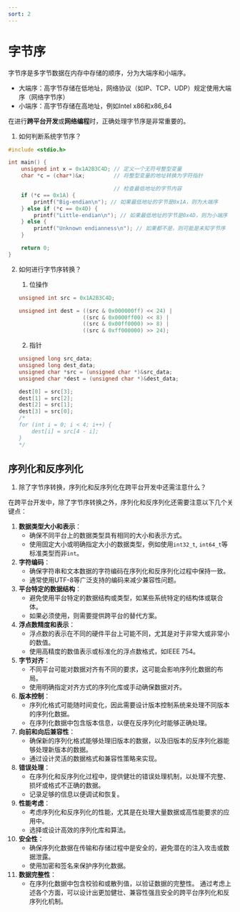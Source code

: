 ```yaml
---
sort: 2
---
```


# 字节序

字节序是多字节数据在内存中存储的顺序，分为大端序和小端序。
- 大端序：高字节存储在低地址，网络协议（如IP、TCP、UDP）规定使用大端序（网络字节序）
- 小端序：高字节存储在高地址，例如Intel x86和x86_64

在进行**跨平台开发**或**网络编程**时，正确处理字节序是非常重要的。

1. 如何判断系统字节序？

```c
#include <stdio.h>

int main() {
    unsigned int x = 0x1A2B3C4D; // 定义一个无符号整型变量
    char *c = (char*)&x;         // 将整型变量的地址转换为字符指针

                                 // 检查最低地址的字节内容
    if (*c == 0x1A) {
        printf("Big-endian\n"); // 如果最低地址的字节是0x1A，则为大端序
    } else if (*c == 0x4D) {
        printf("Little-endian\n"); // 如果最低地址的字节是0x4D，则为小端序
    } else {
        printf("Unknown endianness\n"); // 如果都不是，则可能是未知字节序
    }

    return 0;
}
```

2. 如何进行字节序转换？

    1. 位操作
    ```c
    unsigned int src = 0x1A2B3C4D;

    unsigned int dest = ((src & 0x000000ff) << 24) |
                        ((src & 0x0000ff00) << 8) |
                        ((src & 0x00ff0000) >> 8) |
                        ((src & 0xff000000) >> 24);
    ```

    2. 指针
    ```c
    unsigned long src_data;
    unsigned long dest_data;
    unsigned char *src = (unsigned char *)&src_data;
    unsigned char *dest = (unsigned char *)&dest_data;

    dest[0] = src[3];
    dest[1] = src[2];
    dest[2] = src[1];
    dest[3] = src[0];
    /*
    for (int i = 0; i < 4; i++) {
        dest[i] = src[4 - i];
    }
    */
    ```

## 序列化和反序列化

1. 除了字节序转换，序列化和反序列化在跨平台开发中还需注意什么？

在跨平台开发中，除了字节序转换之外，序列化和反序列化还需要注意以下几个关键点：
1. **数据类型大小和表示**：
   - 确保不同平台上的数据类型具有相同的大小和表示方式。
   - 使用固定大小或明确指定大小的数据类型，例如使用`int32_t`, `int64_t`等标准类型而非`int`。
2. **字符编码**：
   - 确保字符串和文本数据的字符编码在序列化和反序列化过程中保持一致。
   - 通常使用UTF-8等广泛支持的编码来减少兼容性问题。
3. **平台特定的数据结构**：
   - 避免使用平台特定的数据结构或类型，如某些系统特定的结构体或联合体。
   - 如果必须使用，则需要提供跨平台的替代方案。
4. **浮点数精度和表示**：
   - 浮点数的表示在不同的硬件平台上可能不同，尤其是对于非常大或非常小的数值。
   - 使用高精度的数值表示或标准化的浮点数格式，如IEEE 754。
5. **字节对齐**：
   - 不同平台可能对数据对齐有不同的要求，这可能会影响序列化数据的布局。
   - 使用明确指定对齐方式的序列化库或手动确保数据对齐。
6. **版本控制**：
   - 序列化格式可能随时间变化，因此需要设计版本控制系统来处理不同版本的序列化数据。
   - 在序列化数据中包含版本信息，以便在反序列化时能够正确处理。
7. **向前和向后兼容性**：
   - 确保新的序列化格式能够处理旧版本的数据，以及旧版本的反序列化器能够处理新版本的数据。
   - 通过设计灵活的数据格式和兼容性策略来实现。
8. **错误处理**：
   - 在序列化和反序列化过程中，提供健壮的错误处理机制，以处理不完整、损坏或格式不正确的数据。
   - 记录足够的信息以便调试和恢复。
9. **性能考虑**：
   - 考虑序列化和反序列化的性能，尤其是在处理大量数据或高性能要求的应用中。
   - 选择或设计高效的序列化库和算法。
10. **安全性**：
    - 确保序列化数据在传输和存储过程中是安全的，避免潜在的注入攻击或数据泄露。
    - 使用加密和签名来保护序列化数据。
11. **数据完整性**：
    - 在序列化数据中包含校验和或散列值，以验证数据的完整性。
通过考虑上述各个方面，可以设计出更加健壮、兼容性强且安全的跨平台序列化和反序列化机制。
